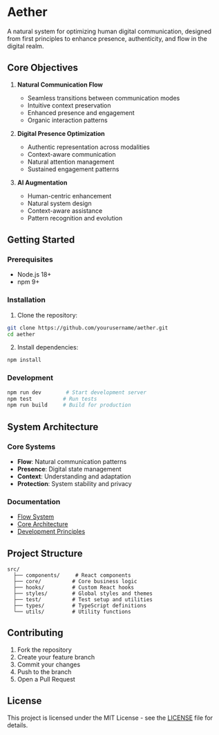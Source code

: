 # Aether

A natural system for optimizing human digital communication, designed from first principles to enhance presence, authenticity, and flow in the digital realm.

## Core Objectives

1. **Natural Communication Flow**
   - Seamless transitions between communication modes
   - Intuitive context preservation
   - Enhanced presence and engagement
   - Organic interaction patterns

2. **Digital Presence Optimization**
   - Authentic representation across modalities
   - Context-aware communication
   - Natural attention management
   - Sustained engagement patterns

3. **AI Augmentation**
   - Human-centric enhancement
   - Natural system design
   - Context-aware assistance
   - Pattern recognition and evolution

## Getting Started

### Prerequisites

- Node.js 18+
- npm 9+

### Installation

1. Clone the repository:
```bash
git clone https://github.com/yourusername/aether.git
cd aether
```

2. Install dependencies:
```bash
npm install
```

### Development

```bash
npm run dev        # Start development server
npm test          # Run tests
npm run build     # Build for production
```

## System Architecture

### Core Systems
- **Flow**: Natural communication patterns
- **Presence**: Digital state management
- **Context**: Understanding and adaptation
- **Protection**: System stability and privacy

### Documentation
- [Flow System](docs/systems/flow.md)
- [Core Architecture](docs/architecture/core.md)
- [Development Principles](docs/development/principles.md)

## Project Structure

```
src/
  ├── components/     # React components
  ├── core/          # Core business logic
  ├── hooks/         # Custom React hooks
  ├── styles/        # Global styles and themes
  ├── test/          # Test setup and utilities
  ├── types/         # TypeScript definitions
  └── utils/         # Utility functions
```

## Contributing

1. Fork the repository
2. Create your feature branch
3. Commit your changes
4. Push to the branch
5. Open a Pull Request

## License

This project is licensed under the MIT License - see the [LICENSE](LICENSE) file for details. 